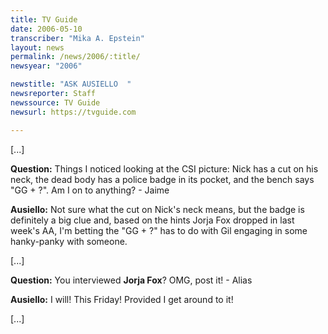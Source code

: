 ```yaml
---
title: TV Guide
date: 2006-05-10
transcriber: "Mika A. Epstein"
layout: news
permalink: /news/2006/:title/
newsyear: "2006"

newstitle: "ASK AUSIELLO  "
newsreporter: Staff
newssource: TV Guide
newsurl: https://tvguide.com

---
```


[...]

**Question:** Things I noticed looking at the CSI picture: Nick has a cut on his neck, the dead body has a police badge in its pocket, and the bench says "GG + ?". Am I on to anything? - Jaime

**Ausiello:** Not sure what the cut on Nick's neck means, but the badge is definitely a big clue and, based on the hints Jorja Fox dropped in last week's AA, I'm betting the "GG + ?" has to do with Gil engaging in some hanky-panky with someone.

[...]

**Question:** You interviewed **Jorja Fox**? OMG, post it! - Alias

**Ausiello:** I will! This Friday! Provided I get around to it!

[...]
